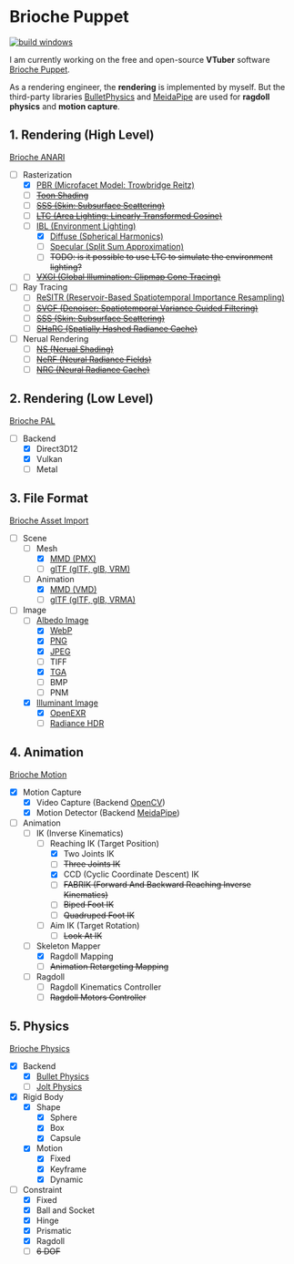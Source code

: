 # Brioche Puppet  

[![build windows](https://github.com/HanetakaChou/Brioche-Puppet/actions/workflows/build-windows.yml/badge.svg)](https://github.com/HanetakaChou/Brioche-Puppet/actions/workflows/build-windows.yml)

I am currently working on the free and open-source **VTuber** software [Brioche Puppet](https://github.com/HanetakaChou/Brioche-Puppet).  

As a rendering engineer, the **rendering** is implemented by myself. But the third-party libraries [BulletPhysics](https://github.com/HanetakaChou/BulletPhysics) and [MeidaPipe](https://github.com/HanetakaChou/mediapipe) are used for **ragdoll physics** and **motion capture**.  

## 1\. Rendering (High Level)  

[Brioche ANARI](https://github.com/HanetakaChou/Brioche-Analytic-Rendering-Interface)  
  
- [ ] Rasterization  
    - [x] [PBR (Microfacet Model: Trowbridge Reitz)](https://pharr.org/matt/blog/2022/05/06/trowbridge-reitz)  
    - [ ] [~~Toon Shading~~](https://github.com/unity3d-jp/UnityChanToonShaderVer2_Project)  
    - [ ] [~~SSS (Skin: Subsurface Scattering)~~](https://zero-radiance.github.io/post/sampling-diffusion/)  
    - [ ] [~~LTC (Area Lighting: Linearly Transformed Cosine)~~](https://github.com/selfshadow/ltc_code)  
    - [ ] [IBL (Environment Lighting)](https://github.com/HanetakaChou/Environment-Lighting)  
        - [x] [Diffuse (Spherical Harmonics)](https://github.com/KhronosGroup/glTF/blob/main/extensions/2.0/Vendor/EXT_lights_image_based/README.md#irradiance-coefficients)  
        - [ ] [Specular (Split Sum Approximation)](https://github.com/KhronosGroup/glTF/blob/main/extensions/2.0/Vendor/EXT_lights_image_based/README.md#prefiltered-specular-radiance-cubemaps)      
        - [ ] ~~TODO: is it possible to use LTC to simulate the environment lighting?~~    
    - [ ] [~~VXGI (Global Illumination: Clipmap Cone Tracing)~~](https://dl.acm.org/doi/abs/10.1145/2775280.2792546)  
- [ ] Ray Tracing  
    - [ ] [ReSITR (Reservoir-Based Spatiotemporal Importance Resampling)](https://intro-to-restir.cwyman.org/)  
    - [ ] [~~SVGF (Denoiser: Spatiotemporal Variance Guided Filtering)~~](https://github.com/NVIDIA-RTX/NRD)  
    - [ ] [~~SSS (Skin: Subsurface Scattering)~~](https://github.com/NVIDIA-RTX/RTXCR/blob/main/docs/RtxcrSssGuide.md)  
    - [ ] [~~SHaRC (Spatially Hashed Radiance Cache)~~](https://github.com/NVIDIA-RTX/SHARC)  
- [ ] Nerual Rendering  
    - [ ] [~~NS (Nerual Shading)~~](https://github.com/NVIDIA-RTX/RTXNS/blob/main/docs/ShaderTraining.md)  
    - [ ] [~~NeRF (Neural Radiance Fields)~~ ](https://www.matthewtancik.com/nerf)  
    - [ ] [~~NRC (Neural Radiance Cache)~~](https://github.com/NVIDIA-RTX/NRC)  

## 2\. Rendering (Low Level)  

[Brioche PAL](https://github.com/HanetakaChou/Brioche-Platform-Abstraction-Layer)  

- [ ] Backend  
    - [x] Direct3D12  
    - [x] Vulkan  
    - [ ] Metal  

## 3\. File Format  
  
[Brioche Asset Import](https://github.com/HanetakaChou/Brioche-Asset-Import)  

- [ ] Scene  
    - [ ] Mesh  
        - [x] [MMD (PMX)](https://github.com/MMD-Blender/blender_mmd_tools/tree/main)  
        - [ ] [glTF (glTF, glB, VRM)](https://github.com/saturday06/VRM-Addon-for-Blender/blob/main/src/io_scene_vrm/common/human_bone_mapper/mmd_mapping.py)  
    - [ ] Animation  
        - [x] [MMD (VMD)](https://github.com/MMD-Blender/blender_mmd_tools/tree/main)  
        - [ ] [glTF (glTF, glB, VRMA)](https://github.com/saturday06/VRM-Addon-for-Blender/blob/main/src/io_scene_vrm/common/human_bone_mapper/mmd_mapping.py)     
- [ ] Image  
    - [ ] [Albedo Image](https://www.pbr-book.org/4ed/Radiometry,_Spectra,_and_Color/Color#FromRGBtoSpectra)  
        - [x] [WebP](https://chromium.googlesource.com/webm/libwebp)  
        - [x] [PNG](https://github.com/pnggroup/libpng)  
        - [x] [JPEG](https://github.com/libjpeg-turbo/libjpeg-turbo)  
        - [ ] TIFF  
        - [x] [TGA](https://tgalib.sourceforge.net/)  
        - [ ] BMP  
        - [ ] PNM  
    - [x] [Illuminant Image](https://www.pbr-book.org/4ed/Radiometry,_Spectra,_and_Color/Color#x6-RGBIlluminants)  
        - [x] [OpenEXR](https://github.com/AcademySoftwareFoundation/openexr)  
        - [ ] [Radiance HDR](https://radsite.lbl.gov/radiance/refer/filefmts.pdf)  

## 4\. Animation    
    
[Brioche Motion](https://github.com/HanetakaChou/Brioche-Motion)  

- [x] Motion Capture  
    - [x] Video Capture (Backend [OpenCV](https://github.com/HanetakaChou/OpenCV))  
    - [x] Motion Detector (Backend [MeidaPipe](https://github.com/HanetakaChou/mediapipe))  
- [ ] Animation  
    - [ ] IK (Inverse Kinematics)  
        - [ ] Reaching IK (Target Position)  
            - [x] Two Joints IK  
            - [ ] ~~Three Joints IK~~  
            - [x] CCD (Cyclic Coordinate Descent) IK  
            - [ ] ~~FABRIK (Forward And Backward Reaching Inverse Kinematics)~~  
            - [ ] ~~Biped Foot IK~~   
            - [ ] ~~Quadruped Foot IK~~  
        - [ ] Aim IK (Target Rotation)  
            - [ ] ~~Look At IK~~  
    - [ ] Skeleton Mapper  
        - [x] Ragdoll Mapping   
        - [ ] ~~Animation Retargeting Mapping~~  
    - [ ] Ragdoll  
        - [ ] Ragdoll Kinematics Controller  
        - [ ] ~~Ragdoll Motors Controller~~  

## 5\. Physics  

[Brioche Physics](https://github.com/HanetakaChou/Brioche-Physics)  

- [x] Backend  
    - [x] [Bullet Physics](https://github.com/HanetakaChou/BulletPhysics)  
    - [ ] [Jolt Physics](https://github.com/HanetakaChou/JoltPhysics)  
- [x] Rigid Body  
    - [x] Shape
        - [x] Sphere  
        - [x] Box  
        - [x] Capsule  
    - [x] Motion  
        - [x] Fixed  
        - [x] Keyframe  
        - [x] Dynamic  
- [ ] Constraint 
  - [x] Fixed    
  - [x] Ball and Socket  
  - [x] Hinge
  - [x] Prismatic  
  - [x] Ragdoll  
  - [ ] ~~6 DOF~~  
